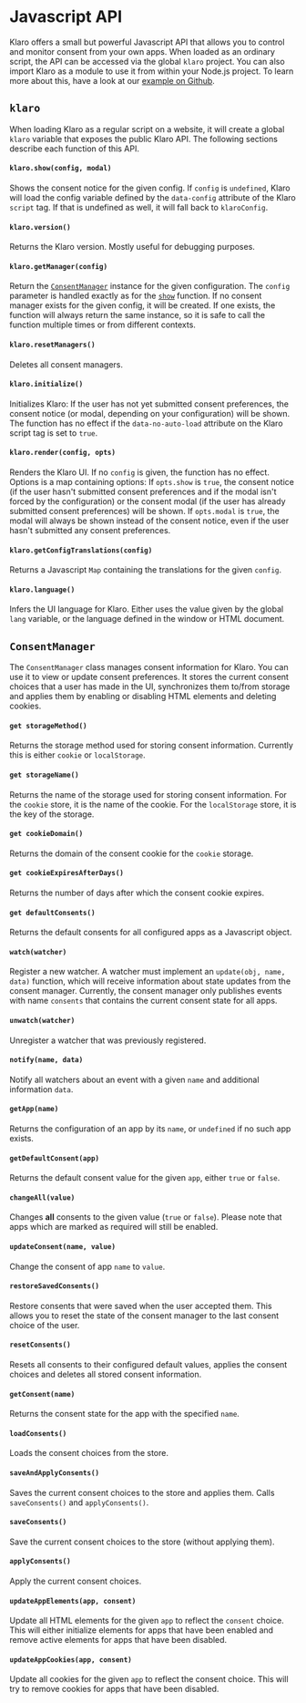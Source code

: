 # Javascript API

Klaro offers a small but powerful Javascript API that allows you to control and monitor consent from your own apps. When loaded as an ordinary script, the API can be accessed via the global `klaro` project. You can also import Klaro as a module to use it from within your Node.js project. To learn more about this, have a look at our [example on Github](https://github.com/kiprotect/klaro/tree/master/examples/klaro-and-webpack).

## `klaro`

When loading Klaro as a regular script on a website, it will create a global `klaro` variable that exposes the public Klaro API. The following sections describe each function of this API.

#### `klaro.show(config, modal)` <a id="show"></a>

Shows the consent notice for the given config. If `config` is `undefined`, Klaro will load the config variable defined by the `data-config` attribute of the Klaro `script` tag. If that is undefined as well, it will fall back to `klaroConfig`.

#### `klaro.version()` <a id="version"></a>

Returns the Klaro version. Mostly useful for debugging purposes.

#### `klaro.getManager(config)` <a id="getManager"></a>

Return the [`ConsentManager`](#ConsentManager) instance for the given configuration. The `config` parameter is handled exactly as for the [`show`](#show) function. If no consent manager exists for the given config, it will be created. If one exists, the function will always return the same instance, so it is safe to call the function multiple times or from different contexts.

#### `klaro.resetManagers()` <a id="resetManagers"></a>

Deletes all consent managers.

#### `klaro.initialize()` <a id="initialize"></a>

Initializes Klaro: If the user has not yet submitted consent preferences, the consent notice (or modal, depending on your configuration) will be shown. The function has no effect if the `data-no-auto-load` attribute on the Klaro script tag is set to `true`.

#### `klaro.render(config, opts)` <a id="renderKlaro"></a>

Renders the Klaro UI. If no `config` is given, the function has no effect. Options is a map containing options: If `opts.show` is `true`, the consent notice (if the user hasn't submitted consent preferences and if the modal isn't forced by the configuration) or the consent modal (if the user has already submitted consent preferences) will be shown. If `opts.modal` is `true`, the modal will always be shown instead of the consent notice, even if the user hasn't submitted any consent preferences.

#### `klaro.getConfigTranslations(config)` <a id="getTranslations"></a>

Returns a Javascript `Map` containing the translations for the given `config`.

#### `klaro.language()` <a id="language"></a>

Infers the UI language for Klaro. Either uses the value given by the global `lang` variable, or the language defined in the window or HTML document.

## `ConsentManager` <a id="ConsentManager"></a>

The `ConsentManager` class manages consent information for Klaro. You can use it to view or update consent preferences. It stores the current consent choices that a user has made in the UI, synchronizes them to/from storage and applies them by enabling or disabling HTML elements and deleting cookies.

#### `get storageMethod()` <a id="ConsentManager.storageMethod"></a>

Returns the storage method used for storing consent information. Currently this is either `cookie` or `localStorage`.

#### `get storageName()` <a id="ConsentManager.storageName"></a>

Returns the name of the storage used for storing consent information. For the `cookie` store, it is the name of the cookie. For the `localStorage` store, it is the key of the storage.

#### `get cookieDomain()` <a id="ConsentManager.cookieDomain"></a>

Returns the domain of the consent cookie for the `cookie` storage.

#### `get cookieExpiresAfterDays()` <a id="ConsentManager.cookieExpiresAfterDays"></a>

Returns the number of days after which the consent cookie expires.

#### `get defaultConsents()` <a id="ConsentManager.defaultConsents"></a>

Returns the default consents for all configured apps as a Javascript object.

#### `watch(watcher)` <a id="ConsentManager.watch"></a>

Register a new watcher. A watcher must implement an `update(obj, name, data)` function, which will receive information about state updates from the consent manager. Currently, the consent manager only publishes events with name `consents` that contains the current consent state for all apps.

#### `unwatch(watcher)` <a id="ConsentManager.unwatch"></a>

Unregister a watcher that was previously registered.

#### `notify(name, data)` <a id="ConsentManager.notify"></a>

Notify all watchers about an event with a given `name` and additional information `data`.

#### `getApp(name)` <a id="ConsentManager.getApp"></a>

Returns the configuration of an app by its `name`, or `undefined` if no such app exists.

#### `getDefaultConsent(app)` <a id="ConsentManager.getDefaultConsent"></a>

Returns the default consent value for the given `app`, either `true` or `false`.

#### `changeAll(value)` <a id="ConsentManager.changeAll"></a>

Changes **all** consents to the given value (`true` or `false`). Please note that apps which are marked as required will still be enabled.

#### `updateConsent(name, value)` <a id="ConsentManager.updateConsent"></a>

Change the consent of app `name` to `value`.

#### `restoreSavedConsents()` <a id="ConsentManager.restoreSavedConsents"></a>

Restore consents that were saved when the user accepted them. This allows you to reset the state of the consent manager to the last consent choice of the user. 

#### `resetConsents()` <a id="ConsentManager.resetConsents"></a>

Resets all consents to their configured default values, applies the consent choices and deletes all stored consent information.

#### `getConsent(name)` <a id="ConsentManager.getConsent"></a>

Returns the consent state for the app with the specified `name`.

#### `loadConsents()` <a id="ConsentManager.loadConsents"></a>

Loads the consent choices from the store.

#### `saveAndApplyConsents()` <a id="ConsentManager.saveAndApplyConsents"></a>

Saves the current consent choices to the store and applies them. Calls
`saveConsents()` and `applyConsents()`.

#### `saveConsents()` <a id="ConsentManager.saveConsents"></a>

Save the current consent choices to the store (without applying them).

#### `applyConsents()` <a id="ConsentManager.applyConsents"></a>

Apply the current consent choices.

#### `updateAppElements(app, consent)` <a id="ConsentManager.updateAppElements"></a>

Update all HTML elements for the given `app` to reflect the `consent` choice. This will either initialize elements for apps that have been enabled and remove active elements for apps that have been disabled.

#### `updateAppCookies(app, consent)` <a id="ConsentManager.updateAppCookies"></a>

Update all cookies for the given `app` to reflect the consent choice. This will try to remove cookies for apps that have been disabled.
